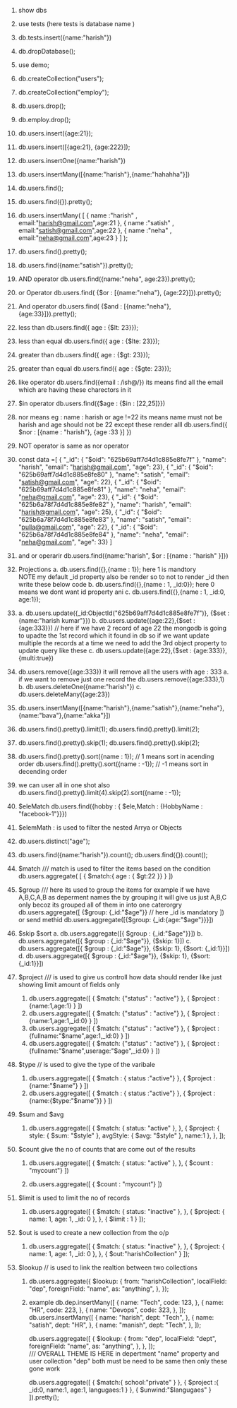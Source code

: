 1. show dbs

2. use tests (here tests is database name )

3. db.tests.insert({name:"harish"})

0. db.dropDatabase(); 

1. use demo;

2. db.createCollection("users");

3. db.createCollection("employ");

4. db.users.drop();

5. db.employ.drop();

6. db.users.insert({age:21});

7. db.users.insert([{age:21}, {age:222}]);

8. db.users.insertOne({name:"harish"})

9. db.users.insertMany([{name:"harish"},{name:"hahahha"}])

10. db.users.find();

11. db.users.find({}).pretty();

12. db.users.insertMany(
    [
    { name :"harish" , email:"harish@gmail.com",age:21 },
    { name :"satish" , email:"satish@gmail.com",age:22 },
    { name :"neha" , email:"neha@gmail.com",age:23 }
    ]
    );

13. db.users.find().pretty();

14. db.users.find({name:"satish"}).pretty();

15. AND operator
    db.users.find({name:"neha", age:23}).pretty();

16. or Operator
    db.users.find( {$or : [{name:"neha"}, {age:22}]}).pretty();

17. And operator
    db.users.find( {$and : [{name:"neha"}, {age:33}]}).pretty();

18. less than
    db.users.find({ age : {$lt: 23}});

19. less than equal
    db.users.find({ age : {$lte: 23}});
20. greater than
    db.users.find({ age : {$gt: 23}});

21. greater than equal
    db.users.find({ age : {$gte: 23}});

22. like operator
    db.users.find({email : /ish@/})
    its means find all the email which are having these charectors in it

23. $in operator
    db.users.find({$age : {$in : [22,25]}})

24. nor means
    eg : name : harish or age !=22 its means name must not be harish and age should not be 22 except these render alll
    db.users.find({ $nor : [{name : "harish"}, {age :33 }] })

25. NOT operator
    is same as nor operator

26. const data =[
    { "_id": { "$oid": "625b69aff7d4d1c885e8fe7f" }, "name": "harish", "email": "harish@gmail.com", "age": 23},
    { "_id": { "$oid": "625b69aff7d4d1c885e8fe80" }, "name": "satish", "email": "satish@gmail.com", "age": 22},
    { "_id": { "$oid": "625b69aff7d4d1c885e8fe81" }, "name": "neha", "email": "neha@gmail.com", "age": 23},
    { "_id": { "$oid": "625b6a78f7d4d1c885e8fe82" }, "name": "harish", "email": "harish@gmail.com", "age": 25},
    { "_id": { "$oid": "625b6a78f7d4d1c885e8fe83" }, "name": "satish", "email": "pulla@gmail.com", "age": 22},
    { "_id": { "$oid": "625b6a78f7d4d1c885e8fe84" }, "name": "neha", "email": "neha@gmail.com", "age": 33}
    ]

27. and or operarir
    db.users.find({name:"harish", $or : [{name : "harish" }]})

28. Projections
    a. db.users.find({},{name : 1}); here 1 is mandtory  
    NOTE my default \_id property also be render so to not to render \_id then write these below code
    b. db.users.find({},{name : 1, \_id:0}); here 0 means we dont want id property ani
    c. db.users.find({},{name : 1, \_id:0, age:1});

29. a. db.users.update({\_id:ObjectId("625b69aff7d4d1c885e8fe7f")}, {$set : {name:"harish kumar"}})
      b. db.users.update({age:22},{$set : {age:333}}) // here if we have 2 record of age 22 the mongodb is going to upadte the 1st record which it found in db so if we want update multiple the records at a time we need to add the 3rd object property to update query like these
    c. db.users.update({age:22},{$set : {age:333}},{multi:true})

30. db.users.remove({age:333}) it will remove all the users with age : 333
    a. if we want to remove just one record the
    db.users.remove({age:333},1)
    b. db.users.deleteOne({name:"harish"})
    c. db.users.deleteMany({age:23})

31. db.users.insertMany([{name:"harish"},{name:"satish"},{name:"neha"},{name:"bava"},{name:"akka"}])

32. db.users.find().pretty().limit(1);
    db.users.find().pretty().limit(2);

33. db.users.find().pretty().skip(1);
    db.users.find().pretty().skip(2);

34. db.users.find().pretty().sort({name : 1}); // 1 means sort in acending order
    db.users.find().pretty().sort({name : -1}); // -1 means sort in decending order

35. we can user all in one shot also db.users.find().pretty().limit(4).skip(2).sort({name : -1});

36. $eleMatch
    db.users.find({hobby : { $ele,Match : {HobbyName : "facebook-1"}}})

37. $elemMath : is used to filter the nested Arrya or Objects

38. db.users.distinct("age");

39. db.users.find({name:"harish"}).count();
    db.users.find({}).count();

40. $match /// match is used to filter the items based on the condition
    db.users.aggregate(
    [
    { $match:{ age : { $gt:22 }} }
    ])

41. $group    /// here its used to group the items for example if we have A,B,C,A,B as deperment names the by grouping it will give us just A,B,C only becoz its grouped all of them in into one caterorgry
    db.users.aggregate([
    {$group: {\_id:"$age"}} // here _id is mandatory
    ])
    or send methid
    db.users.aggregate([{$group: {\_id:{age:"$age"}}}])

42. $skip $sort
    a. db.users.aggregate([{ $group : {_id:"$age"}}])
    b. db.users.aggregate([{ $group : {_id:"$age"}}, {$skip: 1}])
    c. db.users.aggregate([{ $group : {_id:"$age"}}, {$skip: 1}, {$sort: {_id:1}}])
    d. db.users.aggregate([{ $group : {_id:"$age"}}, {$skip: 1}, {$sort: {_id:1}}])

43. $project /// is used to give us controll how data should render like just showing limit amount of fields only
    1. db.users.aggregate([
       {
       $match: {"status" : "active"}
       }, {
       $project : {name:1,age:1}
       }
       ])
    2. db.users.aggregate([
       {
       $match: {"status" : "active"}
       }, {
       $project : {name:1,age:1,\_id:0}
       }
       ])
    3. db.users.aggregate([
       {
       $match: {"status" : "active"}
       }, {
       $project : {fullname:"$name",age:1,_id:0}
       }
       ])
    4. db.users.aggregate([
       {
       $match: {"status" : "active"}
       }, {
       $project : {fullname:"$name",userage:"$age",_id:0}
       }
       ])
44. $type // is used to give the type of the varibale
    1. db.users.aggregate([
       {
       $match : { status :"active"}
       }, {
       $project : {name:"$name"}
       }
       ])
    2. db.users.aggregate([
       {
       $match : { status :"active"}
       }, {
       $project : {name:{$type:"$name"}}
       }
       ])
45. $sum and $avg

    1. db.users.aggregate([
       {
       $match: { status: "active" },
       },
       {
       $project: {
       style: { $sum: "$style" },
       avgStyle: { $avg: "$style" },
       name:1
       },
       },
       ]);

46. $count give the no of counts that are come out of the results

    1. db.users.aggregate([
       {
       $match: { status: "active" },
       },
       { $count : "mycount"}
       ])

    2. db.users.aggregate([
       { $count : "mycount"}
       ])

47. $limit is used to limit the no of records
    1. db.users.aggregate([
       {
       $match: { status: "inactive" },
       },
       {
       $project: { name: 1, age: 1, _id: 0 },
       },
       {
       $limit : 1
       }
       ]);
48. $out is used to create a new collection from the o/p

    1. db.users.aggregate([
       {
       $match: { status: "inactive" },
       },
       {
       $project: { name: 1, age: 1, _id: 0 },
       },
       {
       $out:"harishCollection"
       }
       ]);

49. $lookup // is used to link the realtion between two collections

    1. db.users.aggregate({
       $lookup: {
       from: "harishCollection",
       localField: "dep",
       foreignField: "name",
       as: "anything",
       },
       });
    2. example
       db.dep.insertMany([
       {
       name: "Tech",
       code: 123,
       },
       {
       name: "HR",
       code: 223,
       },
       {
       name: "Devops",
       code: 323,
       },
       ]);
       db.users.insertMany([
       {
       name: "harish",
       dept: "Tech",
       },
       {
       name: "satish",
       dept: "HR",
       },
       {
       name: "manish",
       dept: "Tech",
       },
       ]);

       db.users.aggregate([
       {
       $lookup: {
       from: "dep",
       localField: "dept",
       foreignField: "name",
       as: "anything",
       },
       },
       ]);  
       /// OVERALL THEME IS HERE
       in depertment "name" property
       and
       user collection "dep" both must be need to be same then only these gone work

       db.users.aggregate([
       {
       $match:{
       school:"private"
       }
       },
       {
       $project :{
       _id:0,
       name:1,
       age:1,
       langugaes:1
       }
       },
       {
       $unwind:"$langugaes"
       }
       ]).pretty();
